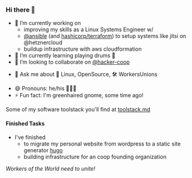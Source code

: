 ### Hi there 👋

<!--
**TheRojam/TheRojam** is a ✨ _special_ ✨ repository because its `README.md` (this file) appears on your GitHub profile.

Here are some ideas to get you started:
-->
- 🔭 I’m currently working on 
  -  improving my skills as a Linux Systems Engineer w/ 
    -  [@ansible](https://github.com/ansible) (and [hashicorp/terraform](https://github.com/hashicorp/terraform)) to setup systems like jitsi on @hetznercloud
    -  buildup infrastructure with aws cloudformation
- 🌱 I’m currently learning playing drums 🥁 
- 👯 I’m looking to collaborate on [@hacker-coop](https://github.com/hacker-coop)
<!-- 🤔 I’m looking for help with--> 
- 💬 Ask me about 🐧 Linux, OpenSource, 🛠 WorkersUnions
<!-- 📫 How to reach me: ...-->
- 😄 Pronouns: he/his  👨🏻‍💻
- ⚡ Fun fact: I'm greenhaired gnome, some time ago!

Some of my software toolstack you'll find at [toolstack.md](https://github.com/TheRojam/TheRojam/blob/main/toolstack.md)

#### Finished Tasks

- I've finished
  - to migrate my personal website from wordpress to a static site generator [hugo](https://github.com/gohugoio/hugo) 
  - building infrastructure for an coop founding organization

_Workers of the World need to unite!_
